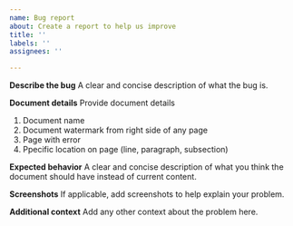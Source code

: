```yaml
---
name: Bug report
about: Create a report to help us improve
title: ''
labels: ''
assignees: ''

---
```


**Describe the bug**
A clear and concise description of what the bug is.

**Document details**
Provide document details
1. Document name
2. Document watermark from right side of any page
3. Page with error
4. Ppecific location on page (line, paragraph, subsection)

**Expected behavior**
A clear and concise description of what you think the document should have instead of current content.

**Screenshots**
If applicable, add screenshots to help explain your problem.

**Additional context**
Add any other context about the problem here.
